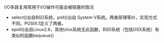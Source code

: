 I/O多路复用常用于I/O操作可能会被阻塞的情况
- select()出自BSD系统，poll()出自 System V系统。两者原理等价，实现方式不同。POSIX.1定义了两者。  
- epoll()出自Linux2.6，其他Unix系统无此函数，BSD系统（包括OSX系统）有类似的函数kequeue()